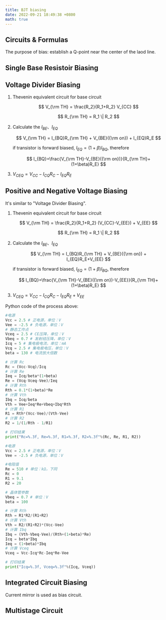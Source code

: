 ```yaml
---
title: BJT biasing
date: 2022-09-21 18:49:38 +0800
math: true
---
```


## Circuits & Formulas

The purpose of bias: establish a Q-point near the center of the laod line.

## Single Base Resistoir Biasing

## Voltage Divider Biasing

1. Thevenin equivalent circuit for base circuit

   $$
   V_{\rm TH} = \frac{R_2}{R_1+R_2} V_{CC}
   $$

   $$
   R_{\rm TH} = R_1 \| R_2
   $$

2. Calculate the $I_{BE}、I_{EQ}$

   $$
   V_{\rm TH} = I_{BQ}R_{\rm TH} + V_{BE}({\rm on}) + I_{EQ}R_E
   $$

   if transistor is forward biased, $I_{EQ}=(1+\beta)I_{BQ}$, therefore

   $$
   I_{BQ}=\frac{V_{\rm TH}-V_{BE}({\rm on})}{R_{\rm TH}+(1+\beta)R_E}
   $$

3. $V_{CEQ} = V_{CC} - I_{CQ}R_C - I_{EQ}R_E$

## Positive and Negative Voltage Biasing

It's similar to "Voltage Divider Biasing".

1. Thevenin equivalent circuit for base circuit

   $$
   V_{\rm TH} = \frac{R_2}{R_1+R_2} (V_{CC}-V_{EE}) + V_{EE}
   $$

   $$
   R_{\rm TH} = R_1 \| R_2
   $$

2. Calculate the $I_{BE}、I_{EQ}$

   $$
   V_{\rm TH} = I_{BQ}R_{\rm TH} + V_{BE}({\rm on}) + I_{EQ}R_E+V_{EE}
   $$

   if transistor is forward biased, $I_{EQ}=(1+\beta)I_{BQ}$, therefore

   $$
   I_{BQ}=\frac{V_{\rm TH}-V_{BE}({\rm on})-V_{EE}}{R_{\rm TH}+(1+\beta)R_E}
   $$

3. $V_{CEQ} = V_{CC} - I_{CQ}R_C - I_{EQ}R_E+V_{EE}$

Python code of the process above:

```python
#电源
Vcc = 2.5 # 正电源，单位：V
Vee = -2.5 # 负电源，单位：V
# 静态工作点
Vceq = 2.5 # CE压降，单位：V
Vbeq = 0.7 # 发射结压降，单位：V
Icq = 5 # 集电极电流，单位：mA
Vcq = 2.5 # 集电极电压，单位：V
beta = 130 # 电流放大倍数

# 计算 Rc
Rc = (Vcc-Vcq)/Icq
# 计算 Re
Ieq = Icq/beta*(1+beta)
Re = (Vcq-Vceq-Vee)/Ieq
# 计算 Rth
Rth = 0.1*(1+beta)*Re
# 计算 Vth
Ibq = Icq/beta
Vth = Vee+Ieq*Re+Vbeq+Ibq*Rth
# 计算 R1
R1 = Rth*(Vcc-Vee)/(Vth-Vee)
# 计算 R2
R2 = 1/(1/Rth - 1/R1)

# 打印结果
print("Rc=%.3f, Re=%.3f, R1=%.3f, R2=%.3f"%(Rc, Re, R1, R2))
```

```python
#电源
Vcc = 2.5 # 正电源，单位：V
Vee = -2.5 # 负电源，单位：V

#电阻值
Re = 510 # 单位：kΩ，下同
Rc = 0
R1 = 9.1
R2 = 20

# 晶体管参数
Vbeq = 0.7 # 单位：V
beta = 100

# 计算 Rth
Rth = R1*R2/(R1+R2)
# 计算 Vth
Vth = R2/(R1+R2)*(Vcc-Vee)
# 计算 Ibq
Ibq = (Vth-Vbeq-Vee)/(Rth+(1+beta)*Re)
Icq = beta*Ibq
Ieq = (1+beta)*Ibq
# 计算 Vceq
Vceq = Vcc-Icq*Rc-Ieq*Re-Vee

# 打印结果
print("Icq=%.3f, Vceq=%.3f"%(Icq, Vceq))
```

## Integrated Circuit Biasing

Current mirror is used as bias circuit.

## Multistage Circuit